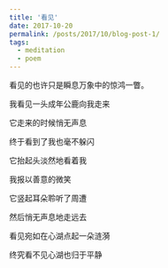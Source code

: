 ```yaml
---
title: '看见'
date: 2017-10-20
permalink: /posts/2017/10/blog-post-1/
tags:
  - meditation
  - poem
---
```


看见的也许只是瞬息万象中的惊鸿一瞥。

我看见一头成年公鹿向我走来

它走来的时候悄无声息

终于看到了我也毫不躲闪

它抬起头淡然地看着我

我报以善意的微笑

它竖起耳朵聆听了周遭

然后悄无声息地走远去

看见宛如在心湖点起一朵涟漪

终究看不见心湖也归于平静
